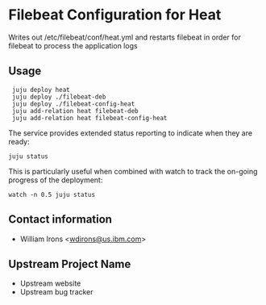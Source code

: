 # Filebeat Configuration for Heat

Writes out /etc/filebeat/conf/heat.yml and restarts filebeat in order for
filebeat to process the application logs

## Usage
     juju deploy heat
     juju deploy ./filebeat-deb
     juju deploy ./filebeat-config-heat
     juju add-relation heat filebeat-deb
     juju add-relation heat filebeat-config-heat

The service provides extended status reporting to indicate when they are ready:

    juju status

This is particularly useful when combined with watch to track the on-going
progress of the deployment:

    watch -n 0.5 juju status

## Contact information

- William Irons &lt;wdirons@us.ibm.com&gt;

## Upstream Project Name

- Upstream website
- Upstream bug tracker
